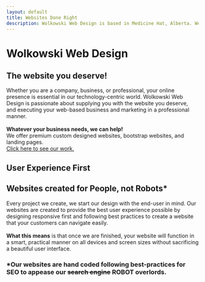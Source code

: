 ```yaml
---
layout: default
title: Websites Done Right
description: Wolkowski Web Design is based in Medicine Hat, Alberta. We specialize in creating beautiful, responsive, and functional professional Web Sites.
---
```

<div class="scroll scroll-first">
	<h1>Wolkowski Web Design</h1>
    <a href="#scrolled" class="scroll-down">
        <i class="fas fa-angle-down"></i>
    </a>
</div>
<div class="scroll scroll-block" id="scrolled">
	<div class="content">
    <h2>The website you deserve!</h2>
    <p>Whether you are a company, business, or professional, your online presence is essential in our technology-centric world. Wolkowski Web Design is passionate about supplying you with the website you deserve, and executing your web-based business and marketing in a professional manner.<br><br> <strong>Whatever your business needs, we can help!</strong><br>
		We offer premium custom designed websites, bootstrap websites, and landing pages.<br><a href="/portfolio#projects">Click here to see our work.</a></p>
	</div>
</div>
<div class="scroll scroll-second">
	<h2 id="large-text">User Experience First</h2>
</div>
<div class="scroll scroll-block">
	<div class="content">
    <h2>Websites created for People, not Robots*</h2>
    <p>Every project we create, we start our design with the end-user in mind. Our websites are created to provide the best user experience possible by designing responsive first and following best practices to create a website that your customers can navigate easily.<br><br><strong>What this means</strong> is that once we are finished, your website will function in a smart, practical manner on all devices and screen sizes without sacrificing a beautiful user interface.</p>
    <h3>*Our websites are hand coded following best-practices for SEO to appease our <strike>search engine</strike> ROBOT overlords.</h3>
	</div>
</div>
